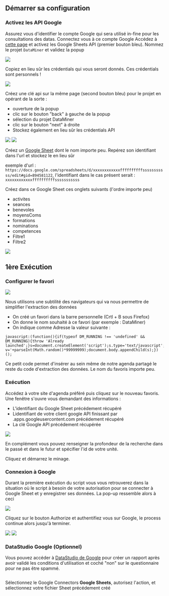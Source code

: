 ## Démarrer sa configuration

### Activez les API Google

Assurez vous d'identifier le compte Google qui sera utilisé in-fine pour les consultations des datas. 
Connectez vous à ce compte Google
Accédez à [cette page](https://developers.google.com/sheets/api/quickstart/js) et activez les Google Sheets API (premier bouton bleu). Nommez le projet ```DataMiner``` et validez la popup

![](./data/tuto01.png)

Copiez en lieu sûr les crédentials qui vous seront donnés. Ces crédentials sont personnels !

![](./data/tuto02.png)

Créez une clé api sur la même page (second bouton bleu) pour le projet en opérant de la sorte : 
 * ouverture de la popup
 * clic sur le bouton "back" à gauche de la popup
 * sélection du projet DataMiner
 * clic sur le bouton "next" à droite
 * Stockez également en lieu sûr les crédentials API

![](./data/tuto03.png)
![](./data/tuto04.png)

Créez un [Google Sheet](https://docs.google.com/spreadsheets/u/0/) dont le nom importe peu. Repérez son identifiant dans l'url et stockez le en lieu sûr

exemple d'url : `https://docs.google.com/spreadsheets/d/xxxxxxxxxxxxffffffffffsssssssssss/edit#gid=894581122`, l'identifiant dans le cas présent serait : `xxxxxxxxxxxxffffffffffsssssssssss`

Créez dans ce Google Sheet ces onglets suivants (l'ordre importe peu)
 * activites
 * seances
 * benevoles
 * moyensComs
 * formations
 * nominations
 * competences
 * Filtre1
 * Filtre2
 
![](./data/tuto05.png)

## 1ère Exécution

### Configurer le favori

![](./data/tuto00.png)

Nous utilisons une subtilité des navigateurs qui va nous permettre de simplifier l'extraction des données 
 * On créé un favori dans la barre personnelle (Crtl + B sous Firefox)
 * On donne le nom souhaité à ce favori (par exemple : DataMiner)
 * On indique comme Adresse la valeur suivante : 

```
javascript:(function(){if(typeof DM_RUNNING !== 'undefined' && DM_RUNNING){throw 'Already launched';}s=document.createElement('script');s.type='text/javascript';s.src='https://besstiolle.github.io/dataMiner/dist/main.js?v='+parseInt(Math.random()*99999999);document.body.appendChild(s);})();
```

Ce petit code permet d'insérer au sein même de notre agenda partagé le reste du code d'extraction des données. Le nom du favoris importe peu.

### Exécution

Accédez à votre site d'agenda préféré puis cliquez sur le nouveau favoris. Une fenêtre s'ouvre vous demandant des informations : 
 * L'identifiant du Google Sheet précédement récupéré
 * Lidentifiant de votre client google API finissant par .apps.googleusercontent.com précédement récupéré
 * La clé Google API précédement récupérée

![](./data/tuto06.png)

En complément vous pouvez renseigner la profondeur de la recherche dans le passé et dans le futur et spécifier l'id de votre unité.

Cliquez et démarrez le minage.

### Connexion à Google

Durant la première exécution du script vous vous retrouverez dans la situation où le script à besoin de votre autorisation pour se connecter à Google Sheet et y enregistrer ses données. La pop-up ressemble alors à ceci

![](./data/tuto07.png)

Cliquez sur le bouton Authorize et authentifiez vous sur Google, le process continue alors jusqu'à terminer.

![](./data/tuto08.png)
![](./data/tuto99.png)

### DataStudio Google (Optionnel)

Vous pouvez accéder à [DataStudio de Google](https://datastudio.google.com) pour créer un rapport après avoir validé les conditions d'utilisation et coché "non" sur le questionnaire pour ne pas être spammé.

<img>

Sélectionnez le Google Connectors **Google Sheets**, autorisez l'action, et sélectionnez votre fichier Sheet précédement créé
